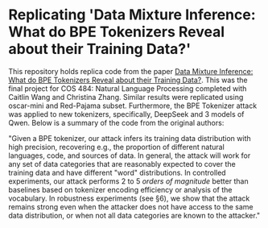 # Replicating 'Data Mixture Inference: What do BPE Tokenizers Reveal about their Training Data?'

This repository holds replica code from the paper [Data Mixture Inference: What do BPE Tokenizers Reveal about their Training Data?](https://arxiv.org/abs/2407.16607). This was the final project for COS 484: Natural Language Processing completed with Caitlin Wang and Christina Zhang. Similar results were replicated using oscar-mini and Red-Pajama subset. Furthermore, the BPE Tokenizer attack was applied to new tokenizers, specifically, DeepSeek and 3 models of Qwen. Below is a summary of the code from the original authors:

"Given a BPE tokenizer, our attack infers its training data distribution with high precision, recovering e.g., the proportion of different natural languages, code, and sources of data. In general, the attack will work for any set of data categories that are reasonably expected to cover the training data and have different "word" distributions. In controlled experiments, our attack performs 2 to 5 *orders of magnitude* better than baselines based on tokenizer encoding efficiency or analysis of the vocabulary. In robustness experiments (see §6), we show that the attack remains strong even when the attacker does not have access to the same data distribution, or when not all data categories are known to the attacker."

